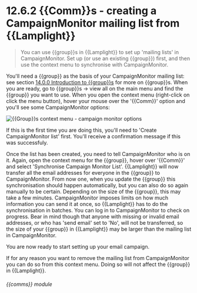 # 12.6.2    {{Comm}}s - creating a CampaignMonitor mailing list from {{Lamplight}}

> You can use {{group}}s in {{Lamplight}} to set up 'mailing lists' in CampaignMonitor. Set up (or use an existing {{group}}) first, and then use the context menu to synchronise with CampaignMonitor. 

You'll need a {{group}} as the basis of your CampaignMonitor mailing list: see section [14.0.0  Introduction to {{group}}s](/help/index/v/{{version}}/p/14.0.0) for more on {{group}}s. When you are ready, go to {{group}}s -> view all on the main menu and find the {{group}} you want to use. When you open the context menu (right-click on click the menu button), hover your mouse over the '{{Comm}}' option and you'll see some CampaignMonitor options:

![{{Group}}s context menu - campaign monitor options]({{imgpath}}237a.png)

If this is the first time you are doing this, you'll need to 'Create CampaignMonitor list' first. You'll receive a confirmation message if this was successfuly.

Once the list has been created, you need to tell CampaignMonitor who is on it. Again, open the context menu for the {{group}}, hover over '{{Comm}}' and select 'Synchronise Campaign Monitor List'. {{Lamplight}} will now transfer all the email addresses for everyone in the {{group}} to CampaignMonitor. From now one, when you update the {{group}} this synchronisation should happen automatically, but you can also do so again manually to be certain. Depending on the size of the {{group}}, this may take a few minutes. CampaignMonitor imposes limits on how much information you can send it at once, so {{Lamplight}} has to do the synchronisation in batches. You can log in to CampaignMonitor to check on progress. Bear in mind though that anyone with missing or invalid email addresses, or who has 'send email' set to 'No', will not be transferred, so the size of your {{group}} in {{Lamplight}} may be larger than the mailing list in CampaignMonitor. 

You are now ready to start setting up your email campaign.

If for any reason you want to remove the mailing list from CampaignMonitor you can do so from this context menu. Doing so will not affect the {{group}} in {{Lamplight}}. 

###### {{comms}} module


